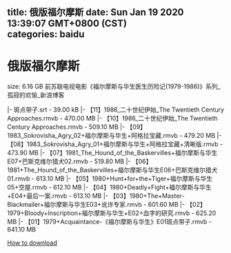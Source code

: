 
title: 俄版福尔摩斯
date: Sun Jan 19 2020 13:39:07 GMT+0800 (CST)    
categories: baidu
---

# 俄版福尔摩斯
size: 6.16 GB
 前苏联电视电影《福尔摩斯与华生医生历险记(1979-1986)》系列_孤寂的欢愉_新浪博客
 
|- 斑点带子.srt - 39.00 kB
|- 【11】1986_二十世纪伊始_The Twentieth Century Approaches.rmvb - 470.00 MB
|- 【10】1986_二十世纪伊始_The Twentieth Century Approaches.rmvb - 509.10 MB
|- 【09】1983_Sokrovisha_Agry_02+福尔摩斯与华生+阿格拉宝藏.rmvb - 479.20 MB
|- 【08】1983_Sokrovisha_Agry_01+福尔摩斯与华生+阿格拉宝藏+清晰版.rmvb - 473.90 MB
|- 【07】1981_The_Hound_of_the_Baskervilles+福尔摩斯与华生E07+巴斯克维尔猎犬02.rmvb - 519.80 MB
|- 【06】1981+The_Hound_of_the_Baskervilles+福尔摩斯与华生E06+巴斯克维尔猎犬01.rmvb - 613.10 MB
|- 【05】1980+Hunt+for+the+Tiger+福尔摩斯与华生05+空屋.rmvb - 612.10 MB
|- 【04】1980+Deadly+Fight+福尔摩斯与华生+E04+最后一案.rmvb - 613.10 MB
|- 【03】1980+The+Master-Blackmailer+福尔摩斯与华生E03+讹诈专家.rmvb - 601.60 MB
|- 【02】1979+Bloody+Inscription+福尔摩斯与华生+E02+血字的研究.rmvb - 625.20 MB
|- 【01】1979+Acquaintance-《福尔摩斯与华生》E01斑点带子.rmvb - 641.10 MB

[How to download](https://bpcam.bemobtrk.com/go/2ceec3aa-1ca2-46d6-b9ff-aaa5c184517c?jno=1119)